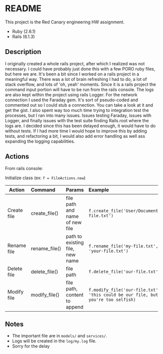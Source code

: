 # README

This project is the Red Canary engineering HW assignment.

* Ruby (2.6.1)
* Rails (6.1.3)

## Description

I originally created a whole rails project, after which I realized was not necessary. I could have probably just done this with a few PORO ruby files, but here we are.
It's been a bit since I worked on a rails project in a meaningful way. There was a lot of brain refreshing I had to do, a lot of stack overflow, and lots of 'oh, yeah' moments.
Since it is a rails project the command input portion will have to be run from the rails console. The logs are also kept within the project using rails Logger. For the network connection I used the Faraday gem. It's sort of pseudo-coded and commented out so I could stub a connection. You can take a look at it and get the gist.
I also spent way too much time trying to integration test the processes, but I ran into many issues. Issues testing Faraday, issues with Logger, and finally issues with the test suite finding Rails.root where the logs are.
I decided since this has been delayed enough, it would have to do without tests.
If I had more time I would hope to improve this by adding tests, and refactoring a bit, I would also add error handling as well ass expanding the logging capabilities. 

## Actions

From rails console:

Initialize class (ex: `f = FileActions.new`)

| Action | Command | Params | Example |
|--------|:--------|:-------|:--------|
|Create file|create_file()|file path and name of new file|`f.create_file('User/Documents/my-file.txt')`|
|Rename file|rename_file()|path to existing file, new name|`f.rename_file('my-file.txt', 'your-file.txt')`|
|Delete file|delete_file()|file path|`f.delete_file('our-file.txt')`|
|Modify file|modify_file()|file path, content to append|`f.modify_file('our-file.txt', 'this could be our file, but you're too selfish)`|

## Notes
* The important file are in `models/` and `services/`.
* Logs will be created in the `log/my.log` file.
* Sorry for the delay

